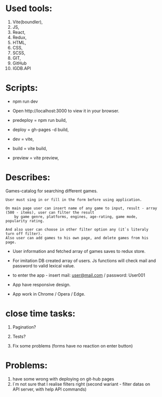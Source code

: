 # Used tools:

1. Vite(boundler),
2. JS,
3. React,
4. Redux,
5. HTML,
6. CSS,
7. SCSS,
8. GIT,
9. GitHub
10. IGDB.API

# Scripts:

* npm run dev
* Open http://localhost:3000 to view it in your browser.

* predeploy = npm run build,
* deploy = gh-pages -d build,
* dev = vite,
* build = vite build,
* preview = vite preview,

# Describes:

Games-catalog for searching different games.

    User must sing in or fill in the form before using application.

    On main page user can insert name of any game to input, result - array (500 - items), user can filter the result
        by game genre, platforms, engines, age-rating, game mode, popularity rating.

    And also user can choose in other filter option any (it`s literaly turn off filter).
    Also user can add games to his own page, and delete games from his page.

* User information and fetched array of games saves to redux store. 
* For imitation DB created array of users.
    Js functions will check mail and password to valid lexical value.

* to enter the app - insert mail: user@mail.com / password: User001

* App have responsive design.
* App work in Chrome / Opera / Edge.

# close time tasks:

1. Pagination?
2. Tests?

3. Fix some problems (forms have no reaction on enter button)

# Problems:

1. have some wrong with deploying on git-hub pages
2. I`m not sure that I realise filters right (second wariant - filter datas on API server, with help API commands)


